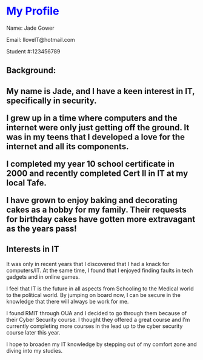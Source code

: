 <h1 style="color:blue;">My Profile</h1>

<p>
Name: Jade Gower
<p>
Email: IloveIT@hotmail.com
<p>
Student #:123456789
<p>
<h2>Background:<h2>
<p>
My name is Jade, and I have a keen interest in IT, specifically in security. 
<p>
I grew up in a time where computers and the internet were only just getting off the ground. It was in my teens that I developed a love for the internet and all its components. 
<p>
I completed my year 10 school certificate in 2000 and recently completed Cert II in IT at my local Tafe.
<p>
I have grown to enjoy baking and decorating cakes as a hobby for my family. Their requests for birthday cakes have gotten more extravagant as the years pass!

<h2> Interests in IT</h2>
</p>
It was only in recent years that I discovered that I had a knack for computers/IT. At the same time, I found that I enjoyed finding faults in tech gadgets and in online games. 
<p>
I feel that IT is the future in all aspects from Schooling to the Medical world to the political world. By jumping on board now, I can be secure in the knowledge that there will always be work for me.
<p>
I found RMIT through OUA and I decided to go through them because of their Cyber Security course. I thought they offered a great course and I’m currently completing more courses in the lead up to the cyber security course later this year.
<p>
I hope to broaden my IT knowledge by stepping out of my comfort zone and diving into my studies.
